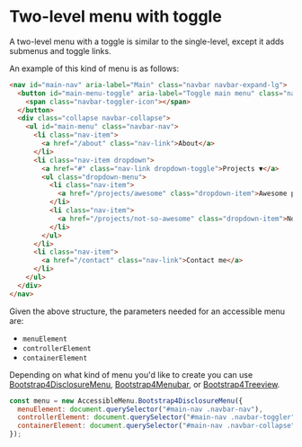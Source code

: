 # Two-level menu with toggle

A two-level menu with a toggle is similar to the single-level, except it adds submenus and toggle links.

An example of this kind of menu is as follows:

```html
<nav id="main-nav" aria-label="Main" class="navbar navbar-expand-lg">
  <button id="main-menu-toggle" aria-label="Toggle main menu" class="navbar-toggler">
    <span class="navbar-toggler-icon"></span>
  </button>
  <div class="collapse navbar-collapse">
    <ul id="main-menu" class="navbar-nav">
      <li class="nav-item">
        <a href="/about" class="nav-link">About</a>
      </li>
      <li class="nav-item dropdown">
        <a href="#" class="nav-link dropdown-toggle">Projects ▼</a>
        <ul class="dropdown-menu">
          <li class="nav-item">
            <a href="/projects/awesome" class="dropdown-item">Awesome project</a>
          </li>
          <li class="nav-item">
            <a href="/projects/not-so-awesome" class="dropdown-item">Not-so-awesome project</a>
          </li>
        </ul>
      </li>
      <li class="nav-item">
        <a href="/contact" class="nav-link">Contact me</a>
      </li>
    </ul>
  </div>
</nav>
```

Given the above structure, the parameters needed for an accessible menu are:

- `menuElement`
- `controllerElement`
- `containerElement`

Depending on what kind of menu you'd like to create you can use [Bootstrap4DisclosureMenu](https://accessible-menu.netlify.app/disclosuremenu), [Bootstrap4Menubar](https://accessible-menu.netlify.app/menubar), or [Bootstrap4Treeview](https://accessible-menu.netlify.app/treeview).

```js
const menu = new AccessibleMenu.Bootstrap4DisclosureMenu({
  menuElement: document.querySelector("#main-nav .navbar-nav"),
  controllerElement: document.querySelector("#main-nav .navbar-toggler"),
  containerElement: document.querySelector("#main-nav .navbar-collapse"),
});
```
